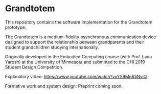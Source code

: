 Grandtotem
===

This repository contains the software implementation for the Grandtotem prototype.

The Grandtotem is a medium-fidelity asynchronous communication device designed to support the relationship between grandparents and their student grandchildren studying internationally.  

Originally developed in the Embodied Computing course (with Prof. Lana Yarosh) at the University of Minnesota and submitted to the CHI 2019 Student Design Competition.

Explanatory video: https://www.youtube.com/watch?v=YS8MnR5NviQ

Formative work and system design: Preprint coming soon.



